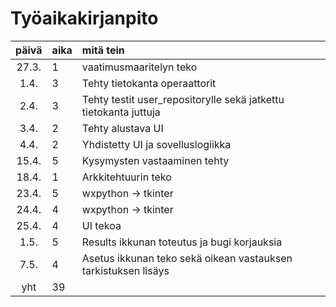 # Työaikakirjanpito

| päivä | aika | mitä tein  |
| :----:|:-----| :-----|
| 27.3. | 1    | vaatimusmaaritelyn teko |
| 1.4.  | 3    | Tehty tietokanta operaattorit |
| 2.4.  | 3    | Tehty testit user_repositorylle sekä jatkettu tietokanta juttuja |
| 3.4.  | 2    | Tehty alustava UI |
| 4.4.  | 2    | Yhdistetty UI ja sovelluslogiikka |
| 15.4. | 5    | Kysymysten vastaaminen tehty |
| 18.4. | 1    | Arkkitehtuurin teko  |
| 23.4. | 5    | wxpython -> tkinter |
| 24.4. | 4    | wxpython -> tkinter |
| 25.4. | 4    | UI tekoa |
| 1.5.  | 5    | Results ikkunan toteutus ja bugi korjauksia |
| 7.5.  | 4    | Asetus ikkunan teko sekä oikean vastauksen tarkistuksen lisäys |
| yht   | 39   | | 
